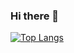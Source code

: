 ### Hi there 👋
[![Top Langs](https://github-readme-stats.vercel.app/api/top-langs/?username=kennedfer)](https://github.com/anuraghazra/github-readme-stats)
<!--
**kennedfer/kennedfer** is a ✨ _special_ ✨ repository because its `README.md` (this file) appears on your GitHub profile.

Here are some ideas to get you started:


- 🔭 I’m currently working on ...
- 🌱 I’m currently learning ...
- 👯 I’m looking to collaborate on ...
- 🤔 I’m looking for help with ...
- 💬 Ask me about ...
- 📫 How to reach me: ...
- 😄 Pronouns: ...
- ⚡ Fun fact: ...
-->
